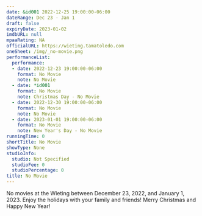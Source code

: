 ```yaml
---
date: &id001 2022-12-25 19:00:00-06:00
dateRange: Dec 23 - Jan 1
draft: false
expiryDate: 2023-01-02
imdbURL: null
mpaaRating: NA
officialURL: https://wieting.tamatoledo.com
oneSheet: /img/_no-movie.png
performanceList:
  performance:
  - date: 2022-12-23 19:00:00-06:00
    format: No Movie
    note: No Movie
  - date: *id001
    format: No Movie
    note: Christmas Day - No Movie
  - date: 2022-12-30 19:00:00-06:00
    format: No Movie
    note: No Movie
  - date: 2023-01-01 19:00:00-06:00
    format: No Movie
    note: New Year's Day - No Movie
runningTime: 0
shortTitle: No Movie
showType: None
studioInfo:
  studio: Not Specified
  studioFee: 0
  studioPercentage: 0
title: No Movie
---
```


No movies at the Wieting between December 23, 2022, and January 1, 2023.  Enjoy the holidays with your family and friends!  Merry Christmas and Happy New Year!